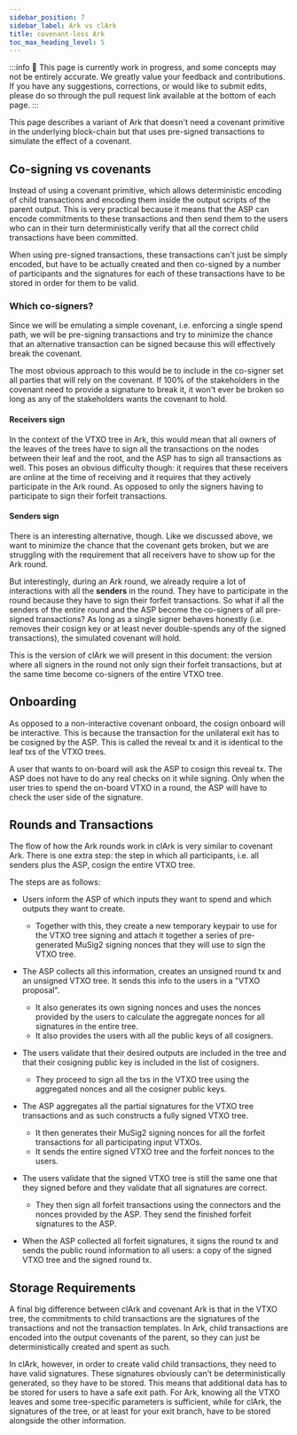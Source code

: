 ```yaml
---
sidebar_position: 7
sidebar_label: Ark vs clArk
title: covenant-less Ark
toc_max_heading_level: 5
---
```


:::info
🚧 This page is currently work in progress, and some concepts may not be entirely accurate. We greatly value your feedback and contributions. If you have any suggestions, corrections, or would like to submit edits, please do so through the pull request link available at the bottom of each page.
:::

This page describes a variant of Ark that doesn't need a covenant primitive in
the underlying block-chain but that uses pre-signed transactions to simulate
the effect of a covenant.


## Co-signing vs covenants

Instead of using a covenant primitive, which allows deterministic encoding of
child transactions and encoding them inside the output scripts of the parent
output. This is very practical because it means that the ASP can encode
commitments to these transactions and then send them to the users who can in
their turn deterministically verify that all the correct child transactions
have been committed.

When using pre-signed transactions, these transactions can't just be simply
encoded, but have to be actually created and then co-signed by a number of
participants and the signatures for each of these transactions have to be
stored in order for them to be valid.

### Which co-signers?

Since we will be emulating a simple covenant, i.e. enforcing a single spend
path, we will be pre-signing transactions and try to minimize the chance that
an alternative transaction can be signed because this will effectively break
the covenant.

The most obvious approach to this would be to include in the co-signer set all
parties that will rely on the covenant. If 100% of the stakeholders in the
covenant need to provide a signature to break it, it won't ever be broken so
long as any of the stakeholders wants the covenant to hold.

#### Receivers sign

In the context of the VTXO tree in Ark, this would mean that all owners of the
leaves of the trees have to sign all the transactions on the nodes between
their leaf and the root, and the ASP has to sign all transactions as well. This
poses an obvious difficulty though: it requires that these receivers are online
at the time of receiving and it requires that they actively participate in the
Ark round. As opposed to only the signers having to participate to sign their
forfeit transactions.

#### Senders sign

There is an interesting alternative, though. Like we discussed above, we want
to minimize the chance that the covenant gets broken, but we are struggling
with the requirement that all receivers have to show up for the Ark round.

But interestingly, during an Ark round, we already require a lot of
interactions with all the **senders** in the round. They have to participate in
the round because they have to sign their forfeit transactions. So what if all
the senders of the entire round and the ASP become the co-signers of all
pre-signed transactions? As long as a single signer behaves honestly (i.e.
removes their cosign key or at least never double-spends any of the signed
transactions), the simulated covenant will hold.

This is the version of clArk we will present in this document: the version
where all signers in the round not only sign their forfeit transactions, but at
the same time become co-signers of the entire VTXO tree.


## Onboarding

As opposed to a non-interactive covenant onboard, the cosign onboard will be
interactive. This is because the transaction for the unilateral exit has to be
cosigned by the ASP. This is called the reveal tx and it is identical to the
leaf txs of the VTXO trees.

A user that wants to on-board will ask the ASP to cosign this reveal tx. The
ASP does not have to do any real checks on it while signing. Only when the user
tries to spend the on-board VTXO in a round, the ASP will have to check the
user side of the signature.


## Rounds and Transactions

The flow of how the Ark rounds work in clArk is very similar to covenant Ark.
There is one extra step: the step in which all participants, i.e. all senders
plus the ASP, cosign the entire VTXO tree.

The steps are as follows:

- Users inform the ASP of which inputs they want to spend and which outputs
  they want to create.
  - Together with this, they create a new temporary keypair to use for the VTXO
    tree signing and attach it together a series of pre-generated MuSig2
    signing nonces that they will use to sign the VTXO tree.

- The ASP collects all this information, creates an unsigned round tx and an
  unsigned VTXO tree. It sends this info to the users in a "VTXO proposal".
  - It also generates its own signing nonces and uses the nonces provided by
    the users to calculate the aggregate nonces for all signatures in the
    entire tree.
  - It also provides the users with all the public keys of all cosigners.

- The users validate that their desired outputs are included in the tree and
  that their cosigning public key is included in the list of cosigners.
  - They proceed to sign all the txs in the VTXO tree using the aggregated
    nonces and all the cosigner public keys.

- The ASP aggregates all the partial signatures for the VTXO tree transactions
  and as such constructs a fully signed VTXO tree.
  - It then generates their MuSig2 signing nonces for all the forfeit
    transactions for all participating input VTXOs.
  - It sends the entire signed VTXO tree and the forfeit nonces to the users.

- The users validate that the signed VTXO tree is still the same one that they
  signed before and they validate that all signatures are correct.
  - They then sign all forfeit transactions using the connectors and the nonces
    provided by the ASP. They send the finished forfeit signatures to the ASP.

- When the ASP collected all forfeit signatures, it signs the round tx and
  sends the public round information to all users: a copy of the signed VTXO
  tree and the signed round tx.



## Storage Requirements

A final big difference between clArk and covenant Ark is that in the VTXO tree,
the commitments to child transactions are the signatures of the transactions
and not the transaction templates. In Ark, child transactions are encoded into
the output covenants of the parent, so they can just be deterministically
created and spent as such.

In clArk, however, in order to create valid child transactions, they need to
have valid signatures. These signatures obviously can't be deterministically
generated, so they have to be stored. This means that additional data has to be
stored for users to have a safe exit path. For Ark, knowing all the VTXO leaves
and some tree-specific parameters is sufficient, while for clArk, the
signatures of the tree, or at least for your exit branch, have to be stored
alongside the other information.

